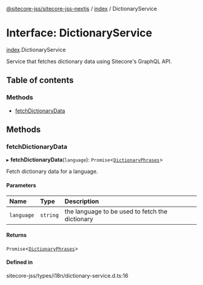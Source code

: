[@sitecore-jss/sitecore-jss-nextjs](../README.md) / [index](../modules/index.md) / DictionaryService

# Interface: DictionaryService

[index](../modules/index.md).DictionaryService

Service that fetches dictionary data using Sitecore's GraphQL API.

## Table of contents

### Methods

- [fetchDictionaryData](index.DictionaryService.md#fetchdictionarydata)

## Methods

### fetchDictionaryData

▸ **fetchDictionaryData**(`language`): `Promise`\<[`DictionaryPhrases`](index.DictionaryPhrases.md)\>

Fetch dictionary data for a language.

#### Parameters

| Name | Type | Description |
| :------ | :------ | :------ |
| `language` | `string` | the language to be used to fetch the dictionary |

#### Returns

`Promise`\<[`DictionaryPhrases`](index.DictionaryPhrases.md)\>

#### Defined in

sitecore-jss/types/i18n/dictionary-service.d.ts:16
